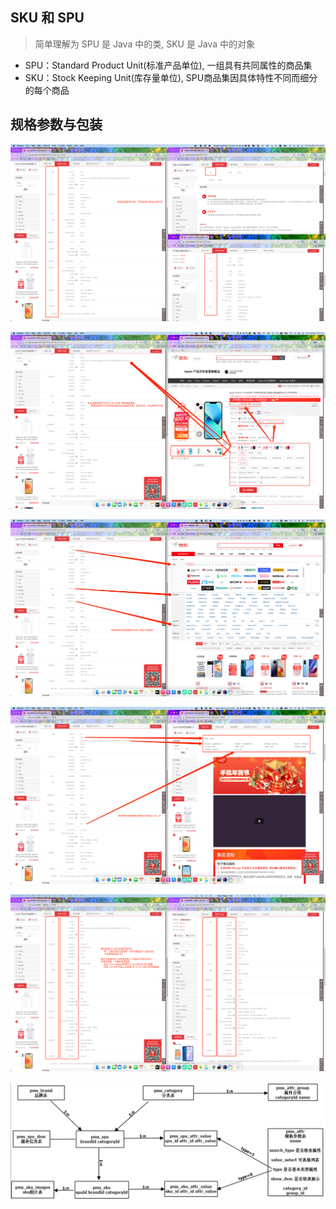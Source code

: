 ## SKU 和 SPU

> 简单理解为 SPU 是 Java 中的类, SKU 是 Java 中的对象

* SPU：Standard Product Unit(标准产品单位), 一组具有共同属性的商品集
* SKU：Stock Keeping Unit(库存量单位), SPU商品集因具体特性不同而细分的每个商品

## 规格参数与包装

![img.png](img.png)

![img_2.png](img_2.png)

![img_3.png](img_3.png)

![img_4.png](img_4.png)

![img_5.png](img_5.png)

![img_6.png](img_6.png)